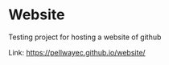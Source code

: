 # Website
Testing project for hosting a website of github

Link: https://pellwayec.github.io/website/
